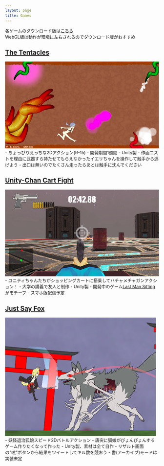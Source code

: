 ```yaml
---
layout: page
title: Games
---
```


各ゲームのダウンロード版は<a href="https://github.com/AkashiAkatsuki/AkashiAkatsuki.github.io/releases">こちら</a><br>
WebGL版は動作が環境に左右されるのでダウンロード版がおすすめ

## <a href="/games/tentacles">The Tentacles</a>
<img src="/images/tentacles.png">
 - ちょっぴりえっちな2Dアクション(R-15)
 - 開発期間1週間
 - Unity製
 - 作画コストを理由に武器すら持たせてもらえなかったイエリちゃんを操作して触手から逃げよう
 - 出口は無いのでたくさん走ったらあとは触手に沈んでください

## <a href="/games/cartfight">Unity-Chan Cart Fight</a>
<img src="/images/uccf.png">
 - ユニティちゃんたちがショッピングカートに搭乗してハチャメチャガンアクション！
 - 大学の講義で友人と制作
 - Unity製
 - 開発中のゲーム<a href="https://store.steampowered.com/app/774291/Last_Man_Sitting/">Last Man Sitting</a>がモチーフ
 - スマホ版配信予定

## <a href="/games/justsayfox">Just Say Fox</a>
<img src="/images/justsayfox.png">
 - 妖怪退治狐娘スピード2Dバトルアクション
 - 唐突に狐娘がぴょんぴょんするゲーム作りたくなって作った
 - Unity製、素材は全て自作
 - リザルト画面の"呟"ボタンから結果をツイートしてキル数を競おう
 - 書(アーカイブ)モードは実装未定